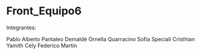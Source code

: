 # Front_Equipo6

Integrantes: 

Pablo Alberto Pantaleo Demaldé
Ornella Quarracino
Sofia Speciali
Cristhian Yamith Cely
Federico Martin